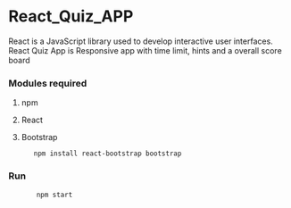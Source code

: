 # React_Quiz_APP

React is a JavaScript library used to develop interactive user interfaces. React Quiz App is  Responsive app with time limit, hints and a overall score board

### Modules required
1) npm
2) React
3) Bootstrap

          npm install react-bootstrap bootstrap
          
### Run

           npm start
